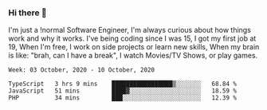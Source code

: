 ### Hi there 👋

I'm just a !normal Software Engineer, I'm always curious about how things work and why it works. I've being coding since I was 15, I got my first job at 19, When I'm free, I work on side projects or learn new skills, When my brain is like: "brah, can I have a break", I watch Movies/TV Shows, or play games.

<!--START_SECTION:waka-->
```text
Week: 03 October, 2020 - 10 October, 2020

TypeScript   3 hrs 9 mins    █████████████████▒░░░░░░░   68.84 % 
JavaScript   51 mins         ████▓░░░░░░░░░░░░░░░░░░░░   18.59 % 
PHP          34 mins         ███░░░░░░░░░░░░░░░░░░░░░░   12.39 % 
```
<!--END_SECTION:waka-->

<!--
**Oudmane/Oudmane** is a ✨ _special_ ✨ repository because its `README.md` (this file) appears on your GitHub profile.

Here are some ideas to get you started:

- 🔭 I’m currently working on ...
- 🌱 I’m currently learning ...
- 👯 I’m looking to collaborate on ...
- 🤔 I’m looking for help with ...
- 💬 Ask me about ...
- 📫 How to reach me: ...
- 😄 Pronouns: ...
- ⚡ Fun fact: ...
-->
